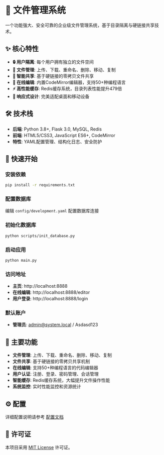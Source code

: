 # 📁 文件管理系统

一个功能强大、安全可靠的企业级文件管理系统，基于目录隔离与硬链接共享技术。

## ✨ 核心特性

- **🔒 用户隔离**: 每个用户拥有独立的文件空间
- **📂 文件管理**: 上传、下载、重命名、删除、移动、复制
- **🔗 智能共享**: 基于硬链接的零拷贝文件共享
- **📝 在线编辑**: 内置CodeMirror编辑器，支持50+种编程语言
- **⚡ 高性能缓存**: Redis缓存系统，目录列表性能提升479倍
- **📱 响应式设计**: 完美适配桌面和移动设备

## 🛠️ 技术栈

- **后端**: Python 3.8+, Flask 3.0, MySQL, Redis
- **前端**: HTML5/CSS3, JavaScript ES6+, CodeMirror
- **特性**: YAML配置管理、结构化日志、安全防护

## 🚀 快速开始

### 安装依赖
```bash
pip install -r requirements.txt
```

### 配置数据库
编辑 `config/development.yaml` 配置数据库连接

### 初始化数据库
```bash
python scripts/init_database.py
```

### 启动应用
```bash
python main.py
```

### 访问地址
- **主页**: http://localhost:8888
- **在线编辑**: http://localhost:8888/editor
- **用户登录**: http://localhost:8888/login

### 默认账户
- **管理员**: admin@system.local / Asdasd123

## 📖 主要功能

- **文件管理**: 上传、下载、重命名、删除、移动、复制
- **文件共享**: 基于硬链接的零拷贝共享机制
- **在线编辑**: 支持50+种编程语言的代码编辑器
- **用户认证**: 注册、登录、密码管理、会话管理
- **智能缓存**: Redis缓存系统，大幅提升文件操作性能
- **系统监控**: 实时性能监控和资源统计

## ⚙️ 配置

详细配置说明请参考 [配置文档](docs/CONFIGURATION.md)

## 📄 许可证

本项目采用 [MIT License](LICENSE) 许可证。


